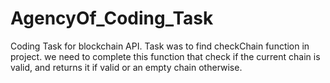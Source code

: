 # AgencyOf_Coding_Task
Coding Task for blockchain API. Task was to find checkChain function in project. we need to complete this function that check if the current chain is valid, and returns it if valid or an empty chain otherwise.
